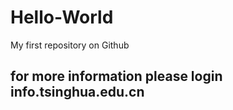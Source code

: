 # Hello-World
My first repository on Github
## for more information please login info.tsinghua.edu.cn
